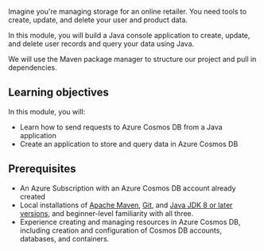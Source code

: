 Imagine you're managing storage for an online retailer. You need tools to create, update, and delete your user and product data.

In this module, you will build a Java console application to create, update, and delete user records and query your data using Java.

We will use the Maven package manager to structure our project and pull in dependencies.

## Learning objectives

In this module, you will:  

- Learn how to send requests to Azure Cosmos DB from a Java application
- Create an application to store and query data in Azure Cosmos DB

## Prerequisites

- An Azure Subscription with an Azure Cosmos DB account already created
- Local installations of [Apache Maven](https://maven.apache.org/), [Git](https://git-scm.com/book/en/v2/Getting-Started-Installing-Git), and [Java JDK 8 or later versions](https://www.microsoft.com/net/download), and beginner-level familiarity with all three.
- Experience creating and managing resources in Azure Cosmos DB, including creation and configuration of Cosmos DB accounts, databases, and containers.
